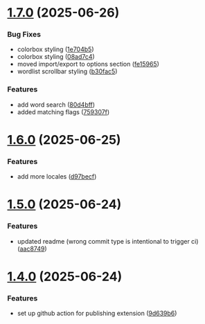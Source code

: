 # [1.7.0](https://github.com/obsqrbtz/goose-highlighter/compare/v1.6.0...v1.7.0) (2025-06-26)


### Bug Fixes

* colorbox styling ([1e704b5](https://github.com/obsqrbtz/goose-highlighter/commit/1e704b51a859845e539224aeb389a4e493d64520))
* colorbox styling ([08ad7c4](https://github.com/obsqrbtz/goose-highlighter/commit/08ad7c432541ea4240dec05a340ad0b3279ce82f))
* moved import/export to options section ([fe15965](https://github.com/obsqrbtz/goose-highlighter/commit/fe15965e89e8483f6b96eb779617053664c9d5b1))
* wordlist scrollbar styling ([b30fac5](https://github.com/obsqrbtz/goose-highlighter/commit/b30fac5deda7941035d8ae23001c998c2584c03e))


### Features

* add word search ([80d4bff](https://github.com/obsqrbtz/goose-highlighter/commit/80d4bff0b4ef7c9e97506d1fe43a827bcc4b28fd))
* added matching flags ([759307f](https://github.com/obsqrbtz/goose-highlighter/commit/759307f9834a2bbb23e963e2042b7d41d5cfda44))

# [1.6.0](https://github.com/obsqrbtz/goose-highlighter/compare/v1.5.0...v1.6.0) (2025-06-25)


### Features

* add more locales ([d97becf](https://github.com/obsqrbtz/goose-highlighter/commit/d97becfaae696e33247840090e8a752b5ed4ed72))

# [1.5.0](https://github.com/obsqrbtz/goose-highlighter/compare/v1.4.0...v1.5.0) (2025-06-24)


### Features

* updated readme (wrong commit type is intentional to trigger ci) ([aac8749](https://github.com/obsqrbtz/goose-highlighter/commit/aac87493f29293e3d3291ba899032cf62504c14c))

# [1.4.0](https://github.com/obsqrbtz/goose-highlighter/compare/v1.3.0...v1.4.0) (2025-06-24)


### Features

* set up github action for publishing extension ([9d639b6](https://github.com/obsqrbtz/goose-highlighter/commit/9d639b65a9a1bc8b926f58fa7135aac7736aca7e))
